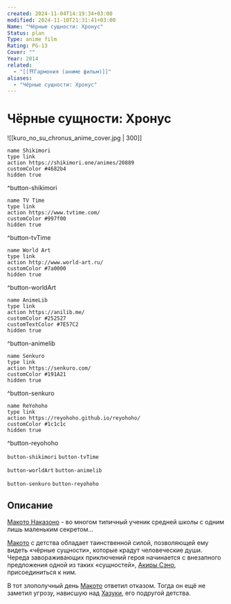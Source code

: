 ```yaml
---
created: 2024-11-04T14:19:34+03:00
modified: 2024-11-10T21:31:41+03:00
Name: "Чёрные сущности: Хронус"
Status: plan
Type: anime film
Rating: PG-13
Cover: ""
Year: 2014
related:
  - "[[⛩️Гармония (аниме фильм)]]"
aliases:
  - "Чёрные сущности: Хронус"
---
```


# Чёрные сущности: Хронус

![[kuro_no_su_chronus_anime_cover.jpg | 300]]

```button
name Shikimori
type link
action https://shikimori.one/animes/20889
customColor #4682b4
hidden true
```
^button-shikimori

```button
name TV Time
type link
action https://www.tvtime.com/
customColor #997f00
hidden true
```
^button-tvTime

```button
name World Art
type link
action http://www.world-art.ru/
customColor #7a0000
hidden true
```
^button-worldArt

```button
name AnimeLib
type link
action https://anilib.me/
customColor #252527
customTextColor #7E57C2
hidden true
```
^button-animelib

```button
name Senkuro
type link
action https://senkuro.com/
customColor #191A21
hidden true
```
^button-senkuro

```button
name ReYohoho
type link
action https://reyohoho.github.io/reyohoho/
customColor #1c1c1c
hidden true
```
^button-reyohoho

`button-shikimori` `button-tvTime`

`button-worldArt` `button-animelib`

`button-senkuro` `button-reyohoho`

## Описание

[Макото Наказоно](https://shikimori.one/characters/107115-makoto-nakazono) - во многом типичный ученик средней школы с одним лишь маленьким секретом...

[Макото](https://shikimori.one/characters/107115-makoto-nakazono) с детства обладает таинственной силой, позволяющей ему видеть «чёрные сущности», которые крадут человеческие души. Череда завораживающих приключений героя начинается с внезапного предложения одной из таких «сущностей», [Акиры Сэно](https://shikimori.one/characters/117133-akira-seno), присоединиться к ним.

В тот злополучный день [Макото](https://shikimori.one/characters/107115-makoto-nakazono) ответил отказом. Тогда он ещё не заметил угрозу, нависшую над [Хазуки](https://shikimori.one/characters/117135-hazuki-horiuchi), его подругой детства.
